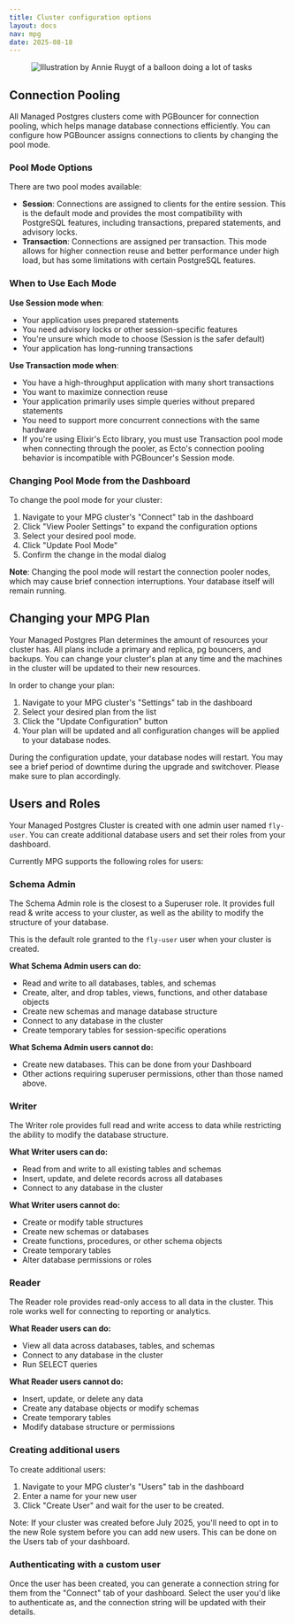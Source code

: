```yaml
---
title: Cluster configuration options
layout: docs
nav: mpg
date: 2025-08-18
---
```



<figure class="flex justify-center">
  <img src="/static/images/Managed_Postgres.png" alt="Illustration by Annie Ruygt of a balloon doing a lot of tasks" class="w-full max-w-lg mx-auto">
</figure>


## Connection Pooling

All Managed Postgres clusters come with PGBouncer for connection pooling, which helps manage database connections efficiently. You can configure how PGBouncer assigns connections to clients by changing the pool mode. 

### Pool Mode Options

There are two pool modes available:

- **Session**: Connections are assigned to clients for the entire session. This is the default mode and provides the most compatibility with PostgreSQL features, including transactions, prepared statements, and advisory locks.
- **Transaction**: Connections are assigned per transaction. This mode allows for higher connection reuse and better performance under high load, but has some limitations with certain PostgreSQL features.

### When to Use Each Mode

**Use Session mode when**:
- Your application uses prepared statements
- You need advisory locks or other session-specific features
- You're unsure which mode to choose (Session is the safer default)
- Your application has long-running transactions

**Use Transaction mode when**:
- You have a high-throughput application with many short transactions
- You want to maximize connection reuse
- Your application primarily uses simple queries without prepared statements
- You need to support more concurrent connections with the same hardware
- If you're using Elixir's Ecto library, you must use Transaction pool mode when connecting through the pooler, as Ecto's connection pooling behavior is incompatible with PGBouncer's Session mode.

### Changing Pool Mode from the Dashboard

To change the pool mode for your cluster:

1. Navigate to your MPG cluster's "Connect" tab in the dashboard
2. Click "View Pooler Settings" to expand the configuration options
3. Select your desired pool mode.
4. Click "Update Pool Mode"
5. Confirm the change in the modal dialog

**Note**: Changing the pool mode will restart the connection pooler nodes, which may cause brief connection interruptions. Your database itself will remain running.

## Changing your MPG Plan

Your Managed Postgres Plan determines the amount of resources your cluster has. All plans include a primary and replica, pg bouncers, and backups. You can change your cluster's plan at any time and the machines in the cluster will be updated to their new resources. 

In order to change your plan: 

1. Navigate to your MPG cluster's "Settings" tab in the dashboard
2. Select your desired plan from the list
3. Click the "Update Configuration" button 
4. Your plan will be updated and all configuration changes will be applied to your database nodes. 

<div class="warning icon">
During the configuration update, your database nodes will restart. You may see a brief period of downtime during the upgrade and switchover. Please make sure to plan accordingly.
</div>

## Users and Roles

Your Managed Postgres Cluster is created with one admin user named `fly-user`. You can create additional database users and set their roles from your dashboard. 

Currently MPG supports the following roles for users:

### Schema Admin

The Schema Admin role is the closest to a Superuser role. It provides full read & write access to your cluster, as well as the ability to modify the structure of your database. 

This is the default role granted to the `fly-user` user when your cluster is created.

**What Schema Admin users can do:**
- Read and write to all databases, tables, and schemas
- Create, alter, and drop tables, views, functions, and other database objects
- Create new schemas and manage database structure
- Connect to any database in the cluster
- Create temporary tables for session-specific operations


**What Schema Admin users cannot do:**
- Create new databases. This can be done from your Dashboard
- Other actions requiring superuser permissions, other than those named above.


### Writer

The Writer role provides full read and write access to data while restricting the ability to modify the database structure. 

**What Writer users can do:**
- Read from and write to all existing tables and schemas
- Insert, update, and delete records across all databases
- Connect to any database in the cluster

**What Writer users cannot do:**
- Create or modify table structures
- Create new schemas or databases
- Create functions, procedures, or other schema objects
- Create temporary tables
- Alter database permissions or roles

### Reader

The Reader role provides read-only access to all data in the cluster. This role works well for connecting to reporting or analytics.

**What Reader users can do:**
-  View all data across databases, tables, and schemas
-  Connect to any database in the cluster
-  Run SELECT queries

**What Reader users cannot do:**
- Insert, update, or delete any data
- Create any database objects or modify schemas
- Create temporary tables
- Modify database structure or permissions


### Creating additional users

To create additional users:
1. Navigate to your MPG cluster's "Users" tab in the dashboard
2. Enter a name for your new user
3. Click "Create User" and wait for the user to be created.

Note: If your cluster was created before July 2025, you'll need to opt in to the new Role system before you can add new users. This can be done on the Users tab of your dashboard. 

### Authenticating with a custom user

Once the user has been created, you can generate a connection string for them from the "Connect" tab of your dashboard. Select the user you'd like to authenticate as, and the connection string will be updated with their details. 
